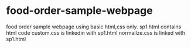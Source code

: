 # food-order-sample-webpage
food order sample webpage using basic html,css only.
sp1.html contains html code
custom.css is linkedin with sp1.html
normailze.css is linked with sp1.html
